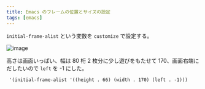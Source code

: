 ```yaml
---
title: Emacs のフレームの位置とサイズの設定
tags: [emacs]
---
```


`initial-frame-alist` という変数を `customize` で設定する。

![image](https://github.com/torus/torus.github.io/assets/65044/fc75c1f3-66fd-4564-b1e8-0aaa54521cbf)

高さは画面いっぱい、幅は 80 桁 2 枚分に少し遊びをもたせて 170、画面右端にだしたいので `left` を -1 にした。

```
 '(initial-frame-alist '((height . 66) (width . 170) (left . -1)))
```
